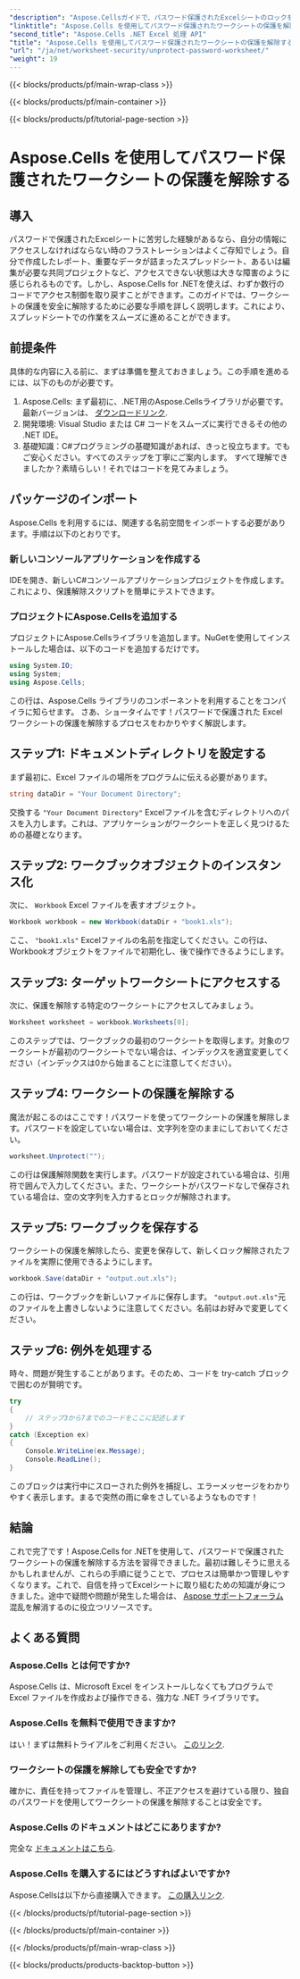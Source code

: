 ```yaml
---
"description": "Aspose.Cellsガイドで、パスワード保護されたExcelシートのロックを解除しましょう！C#を使って簡単にアクセスを回復できます。"
"linktitle": "Aspose.Cells を使用してパスワード保護されたワークシートの保護を解除する"
"second_title": "Aspose.Cells .NET Excel 処理 API"
"title": "Aspose.Cells を使用してパスワード保護されたワークシートの保護を解除する"
"url": "/ja/net/worksheet-security/unprotect-password-worksheet/"
"weight": 19
---
```


{{< blocks/products/pf/main-wrap-class >}}

{{< blocks/products/pf/main-container >}}

{{< blocks/products/pf/tutorial-page-section >}}

# Aspose.Cells を使用してパスワード保護されたワークシートの保護を解除する

## 導入
パスワードで保護されたExcelシートに苦労した経験があるなら、自分の情報にアクセスしなければならない時のフラストレーションはよくご存知でしょう。自分で作成したレポート、重要なデータが詰まったスプレッドシート、あるいは編集が必要な共同プロジェクトなど、アクセスできない状態は大きな障害のように感じられるものです。しかし、Aspose.Cells for .NETを使えば、わずか数行のコードでアクセス制御を取り戻すことができます。このガイドでは、ワークシートの保護を安全に解除するために必要な手順を詳しく説明します。これにより、スプレッドシートでの作業をスムーズに進めることができます。
## 前提条件
具体的な内容に入る前に、まずは準備を整えておきましょう。この手順を進めるには、以下のものが必要です。
1. Aspose.Cells: まず最初に、.NET用のAspose.Cellsライブラリが必要です。最新バージョンは、 [ダウンロードリンク](https://releases。aspose.com/cells/net/).
2. 開発環境: Visual Studio または C# コードをスムーズに実行できるその他の .NET IDE。
3. 基礎知識：C#プログラミングの基礎知識があれば、きっと役立ちます。でもご安心ください。すべてのステップを丁寧にご案内します。
すべて理解できましたか？素晴らしい！それではコードを見てみましょう。
## パッケージのインポート
Aspose.Cells を利用するには、関連する名前空間をインポートする必要があります。手順は以下のとおりです。
### 新しいコンソールアプリケーションを作成する
IDEを開き、新しいC#コンソールアプリケーションプロジェクトを作成します。これにより、保護解除スクリプトを簡単にテストできます。
### プロジェクトにAspose.Cellsを追加する
プロジェクトにAspose.Cellsライブラリを追加します。NuGetを使用してインストールした場合は、以下のコードを追加するだけです。
```csharp
using System.IO;
using System;
using Aspose.Cells;
```
この行は、Aspose.Cells ライブラリのコンポーネントを利用することをコンパイラに知らせます。
さあ、ショータイムです！パスワードで保護された Excel ワークシートの保護を解除するプロセスをわかりやすく解説します。
## ステップ1: ドキュメントディレクトリを設定する
まず最初に、Excel ファイルの場所をプログラムに伝える必要があります。
```csharp
string dataDir = "Your Document Directory";
```
交換する `"Your Document Directory"` Excelファイルを含むディレクトリへのパスを入力します。これは、アプリケーションがワークシートを正しく見つけるための基礎となります。
## ステップ2: ワークブックオブジェクトのインスタンス化
次に、 `Workbook` Excel ファイルを表すオブジェクト。
```csharp
Workbook workbook = new Workbook(dataDir + "book1.xls");
```
ここ、 `"book1.xls"` Excelファイルの名前を指定してください。この行は、Workbookオブジェクトをファイルで初期化し、後で操作できるようにします。
## ステップ3: ターゲットワークシートにアクセスする
次に、保護を解除する特定のワークシートにアクセスしてみましょう。
```csharp
Worksheet worksheet = workbook.Worksheets[0];
```
このステップでは、ワークブックの最初のワークシートを取得します。対象のワークシートが最初のワークシートでない場合は、インデックスを適宜変更してください（インデックスは0から始まることに注意してください）。
## ステップ4: ワークシートの保護を解除する
魔法が起こるのはここです！パスワードを使ってワークシートの保護を解除します。パスワードを設定していない場合は、文字列を空のままにしておいてください。
```csharp
worksheet.Unprotect("");
```
この行は保護解除関数を実行します。パスワードが設定されている場合は、引用符で囲んで入力してください。また、ワークシートがパスワードなしで保存されている場合は、空の文字列を入力するとロックが解除されます。
## ステップ5: ワークブックを保存する
ワークシートの保護を解除したら、変更を保存して、新しくロック解除されたファイルを実際に使用できるようにします。
```csharp
workbook.Save(dataDir + "output.out.xls");
```
この行は、ワークブックを新しいファイルに保存します。 `"output.out.xls"`元のファイルを上書きしないように注意してください。名前はお好みで変更してください。
## ステップ6: 例外を処理する
時々、問題が発生することがあります。そのため、コードを try-catch ブロックで囲むのが賢明です。
```csharp
try
{
    // ステップ3から7までのコードをここに記述します
}
catch (Exception ex)
{
    Console.WriteLine(ex.Message);
    Console.ReadLine();
}
```
このブロックは実行中にスローされた例外を捕捉し、エラーメッセージをわかりやすく表示します。まるで突然の雨に傘をさしているようなものです！
## 結論
これで完了です！Aspose.Cells for .NETを使用して、パスワードで保護されたワークシートの保護を解除する方法を習得できました。最初は難しそうに思えるかもしれませんが、これらの手順に従うことで、プロセスは簡単かつ管理しやすくなります。これで、自信を持ってExcelシートに取り組むための知識が身につきました。途中で疑問や問題が発生した場合は、 [Aspose サポートフォーラム](https://forum.aspose.com/c/cells/9) 混乱を解消するのに役立つリソースです。
## よくある質問
### Aspose.Cells とは何ですか?
Aspose.Cells は、Microsoft Excel をインストールしなくてもプログラムで Excel ファイルを作成および操作できる、強力な .NET ライブラリです。
### Aspose.Cells を無料で使用できますか?
はい！まずは無料トライアルをご利用ください。 [このリンク](https://releases。aspose.com/).
### ワークシートの保護を解除しても安全ですか?
確かに、責任を持ってファイルを管理し、不正アクセスを避けている限り、独自のパスワードを使用してワークシートの保護を解除することは安全です。
### Aspose.Cells のドキュメントはどこにありますか?
完全な [ドキュメントはこちら](https://reference。aspose.com/cells/net/).
### Aspose.Cells を購入するにはどうすればよいですか?
Aspose.Cellsは以下から直接購入できます。 [この購入リンク](https://purchase。aspose.com/buy).

{{< /blocks/products/pf/tutorial-page-section >}}

{{< /blocks/products/pf/main-container >}}

{{< /blocks/products/pf/main-wrap-class >}}

{{< blocks/products/products-backtop-button >}}